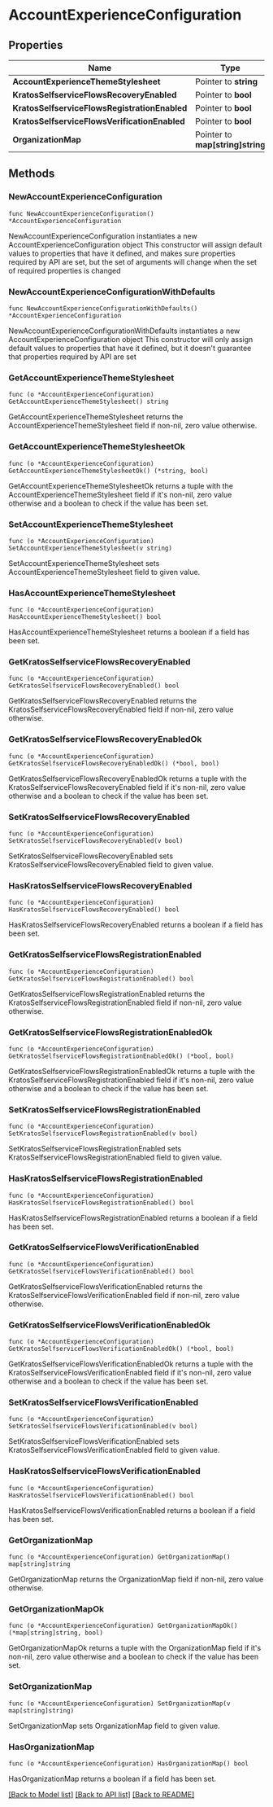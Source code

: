 # AccountExperienceConfiguration

## Properties

Name | Type | Description | Notes
------------ | ------------- | ------------- | -------------
**AccountExperienceThemeStylesheet** | Pointer to **string** |  | [optional] 
**KratosSelfserviceFlowsRecoveryEnabled** | Pointer to **bool** |  | [optional] 
**KratosSelfserviceFlowsRegistrationEnabled** | Pointer to **bool** |  | [optional] 
**KratosSelfserviceFlowsVerificationEnabled** | Pointer to **bool** |  | [optional] 
**OrganizationMap** | Pointer to **map[string]string** |  | [optional] 

## Methods

### NewAccountExperienceConfiguration

`func NewAccountExperienceConfiguration() *AccountExperienceConfiguration`

NewAccountExperienceConfiguration instantiates a new AccountExperienceConfiguration object
This constructor will assign default values to properties that have it defined,
and makes sure properties required by API are set, but the set of arguments
will change when the set of required properties is changed

### NewAccountExperienceConfigurationWithDefaults

`func NewAccountExperienceConfigurationWithDefaults() *AccountExperienceConfiguration`

NewAccountExperienceConfigurationWithDefaults instantiates a new AccountExperienceConfiguration object
This constructor will only assign default values to properties that have it defined,
but it doesn't guarantee that properties required by API are set

### GetAccountExperienceThemeStylesheet

`func (o *AccountExperienceConfiguration) GetAccountExperienceThemeStylesheet() string`

GetAccountExperienceThemeStylesheet returns the AccountExperienceThemeStylesheet field if non-nil, zero value otherwise.

### GetAccountExperienceThemeStylesheetOk

`func (o *AccountExperienceConfiguration) GetAccountExperienceThemeStylesheetOk() (*string, bool)`

GetAccountExperienceThemeStylesheetOk returns a tuple with the AccountExperienceThemeStylesheet field if it's non-nil, zero value otherwise
and a boolean to check if the value has been set.

### SetAccountExperienceThemeStylesheet

`func (o *AccountExperienceConfiguration) SetAccountExperienceThemeStylesheet(v string)`

SetAccountExperienceThemeStylesheet sets AccountExperienceThemeStylesheet field to given value.

### HasAccountExperienceThemeStylesheet

`func (o *AccountExperienceConfiguration) HasAccountExperienceThemeStylesheet() bool`

HasAccountExperienceThemeStylesheet returns a boolean if a field has been set.

### GetKratosSelfserviceFlowsRecoveryEnabled

`func (o *AccountExperienceConfiguration) GetKratosSelfserviceFlowsRecoveryEnabled() bool`

GetKratosSelfserviceFlowsRecoveryEnabled returns the KratosSelfserviceFlowsRecoveryEnabled field if non-nil, zero value otherwise.

### GetKratosSelfserviceFlowsRecoveryEnabledOk

`func (o *AccountExperienceConfiguration) GetKratosSelfserviceFlowsRecoveryEnabledOk() (*bool, bool)`

GetKratosSelfserviceFlowsRecoveryEnabledOk returns a tuple with the KratosSelfserviceFlowsRecoveryEnabled field if it's non-nil, zero value otherwise
and a boolean to check if the value has been set.

### SetKratosSelfserviceFlowsRecoveryEnabled

`func (o *AccountExperienceConfiguration) SetKratosSelfserviceFlowsRecoveryEnabled(v bool)`

SetKratosSelfserviceFlowsRecoveryEnabled sets KratosSelfserviceFlowsRecoveryEnabled field to given value.

### HasKratosSelfserviceFlowsRecoveryEnabled

`func (o *AccountExperienceConfiguration) HasKratosSelfserviceFlowsRecoveryEnabled() bool`

HasKratosSelfserviceFlowsRecoveryEnabled returns a boolean if a field has been set.

### GetKratosSelfserviceFlowsRegistrationEnabled

`func (o *AccountExperienceConfiguration) GetKratosSelfserviceFlowsRegistrationEnabled() bool`

GetKratosSelfserviceFlowsRegistrationEnabled returns the KratosSelfserviceFlowsRegistrationEnabled field if non-nil, zero value otherwise.

### GetKratosSelfserviceFlowsRegistrationEnabledOk

`func (o *AccountExperienceConfiguration) GetKratosSelfserviceFlowsRegistrationEnabledOk() (*bool, bool)`

GetKratosSelfserviceFlowsRegistrationEnabledOk returns a tuple with the KratosSelfserviceFlowsRegistrationEnabled field if it's non-nil, zero value otherwise
and a boolean to check if the value has been set.

### SetKratosSelfserviceFlowsRegistrationEnabled

`func (o *AccountExperienceConfiguration) SetKratosSelfserviceFlowsRegistrationEnabled(v bool)`

SetKratosSelfserviceFlowsRegistrationEnabled sets KratosSelfserviceFlowsRegistrationEnabled field to given value.

### HasKratosSelfserviceFlowsRegistrationEnabled

`func (o *AccountExperienceConfiguration) HasKratosSelfserviceFlowsRegistrationEnabled() bool`

HasKratosSelfserviceFlowsRegistrationEnabled returns a boolean if a field has been set.

### GetKratosSelfserviceFlowsVerificationEnabled

`func (o *AccountExperienceConfiguration) GetKratosSelfserviceFlowsVerificationEnabled() bool`

GetKratosSelfserviceFlowsVerificationEnabled returns the KratosSelfserviceFlowsVerificationEnabled field if non-nil, zero value otherwise.

### GetKratosSelfserviceFlowsVerificationEnabledOk

`func (o *AccountExperienceConfiguration) GetKratosSelfserviceFlowsVerificationEnabledOk() (*bool, bool)`

GetKratosSelfserviceFlowsVerificationEnabledOk returns a tuple with the KratosSelfserviceFlowsVerificationEnabled field if it's non-nil, zero value otherwise
and a boolean to check if the value has been set.

### SetKratosSelfserviceFlowsVerificationEnabled

`func (o *AccountExperienceConfiguration) SetKratosSelfserviceFlowsVerificationEnabled(v bool)`

SetKratosSelfserviceFlowsVerificationEnabled sets KratosSelfserviceFlowsVerificationEnabled field to given value.

### HasKratosSelfserviceFlowsVerificationEnabled

`func (o *AccountExperienceConfiguration) HasKratosSelfserviceFlowsVerificationEnabled() bool`

HasKratosSelfserviceFlowsVerificationEnabled returns a boolean if a field has been set.

### GetOrganizationMap

`func (o *AccountExperienceConfiguration) GetOrganizationMap() map[string]string`

GetOrganizationMap returns the OrganizationMap field if non-nil, zero value otherwise.

### GetOrganizationMapOk

`func (o *AccountExperienceConfiguration) GetOrganizationMapOk() (*map[string]string, bool)`

GetOrganizationMapOk returns a tuple with the OrganizationMap field if it's non-nil, zero value otherwise
and a boolean to check if the value has been set.

### SetOrganizationMap

`func (o *AccountExperienceConfiguration) SetOrganizationMap(v map[string]string)`

SetOrganizationMap sets OrganizationMap field to given value.

### HasOrganizationMap

`func (o *AccountExperienceConfiguration) HasOrganizationMap() bool`

HasOrganizationMap returns a boolean if a field has been set.


[[Back to Model list]](../README.md#documentation-for-models) [[Back to API list]](../README.md#documentation-for-api-endpoints) [[Back to README]](../README.md)


